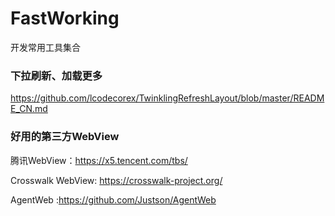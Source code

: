 # FastWorking
开发常用工具集合

### 下拉刷新、加载更多
https://github.com/lcodecorex/TwinklingRefreshLayout/blob/master/README_CN.md



### 好用的第三方WebView
腾讯WebView：https://x5.tencent.com/tbs/

Crosswalk WebView: https://crosswalk-project.org/

AgentWeb :https://github.com/Justson/AgentWeb
